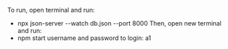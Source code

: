To run, open terminal and run:
- npx json-server --watch db.json --port 8000
Then, open new terminal and run:
- npm start
username and password to login: a1
